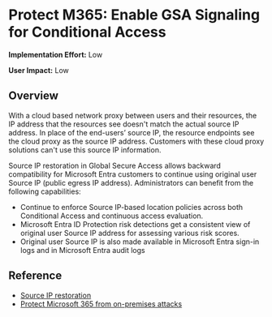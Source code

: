 ﻿# Protect M365: Enable GSA Signaling for Conditional Access

**Implementation Effort:** Low 

**User Impact:** Low 
 
## Overview

With a cloud based network proxy between users and their resources, the IP address that the resources see doesn't match the actual source IP address. In place of the end-users’ source IP, the resource endpoints see the cloud proxy as the source IP address. Customers with these cloud proxy solutions can't use this source IP information.

Source IP restoration in Global Secure Access allows backward compatibility for Microsoft Entra customers to continue using original user Source IP (public egress IP address). Administrators can benefit from the following capabilities:

- Continue to enforce Source IP-based location policies across both Conditional Access and continuous access evaluation.
- Microsoft Entra ID Protection risk detections get a consistent view of original user Source IP address for assessing various risk scores.
- Original user Source IP is also made available in Microsoft Entra sign-in logs and in Microsoft Entra audit logs

## Reference

- [Source IP restoration](https://learn.microsoft.com/en-us/entra/global-secure-access/how-to-source-ip-restoration)
- [Protect Microsoft 365 from on-premises attacks](https://aka.ms/protectm365)
